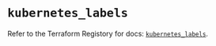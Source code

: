 # `kubernetes_labels`

Refer to the Terraform Registory for docs: [`kubernetes_labels`](https://registry.terraform.io/providers/hashicorp/kubernetes/2.23.0/docs/resources/labels).
